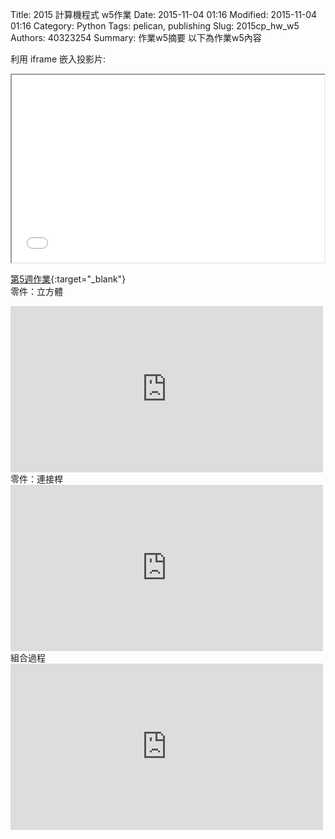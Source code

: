 Title: 2015 計算機程式 w5作業
Date: 2015-11-04 01:16
Modified: 2015-11-04 01:16
Category: Python
Tags: pelican, publishing
Slug: 2015cp_hw_w5
Authors: 40323254
Summary: 作業w5摘要
以下為作業w5內容

利用 iframe 嵌入投影片:

<iframe src="40323254_cp_w5.html" width="500" height="300"></iframe>

[第5週作業](40323254_cp_w5.html){:target="_blank"}
<br/>
零件：立方體

<iframe src="https://player.vimeo.com/video/151621632" width="500" height="266" frameborder="0" webkitallowfullscreen mozallowfullscreen allowfullscreen></iframe>  
<br/>
零件：連接桿

<iframe src="https://player.vimeo.com/video/151621631" width="500" height="266" frameborder="0" webkitallowfullscreen mozallowfullscreen allowfullscreen></iframe>  
<br/>
組合過程

<iframe src="https://player.vimeo.com/video/151621630" width="500" height="266" frameborder="0" webkitallowfullscreen mozallowfullscreen allowfullscreen></iframe>  
